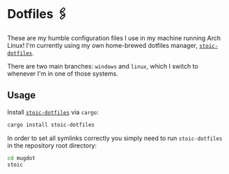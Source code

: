 # Dotfiles 🖇️

These are my humble configuration files I use in my machine running Arch Linux! I'm currently using my own home-brewed dotfiles
manager, [`stoic-dotfiles`](https://github.com/luizmugnaini/stoic).

There are two main branches: `windows` and `linux`, which I switch to whenever I'm in one of those systems.

## Usage

Install [`stoic-dotfiles`](https://crates.io/crates/stoic-dotfiles) via `cargo`:

```bash
cargo install stoic-dotfiles
```

In order to set all symlinks correctly you simply need to run `stoic-dotfiles` in the repository root directory:

```bash
cd mugdot
stoic
```

